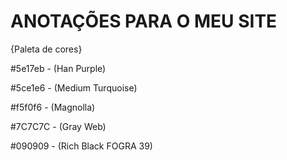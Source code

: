 # ANOTAÇÕES PARA O MEU SITE

{Paleta de cores}

#5e17eb - (Han Purple)

#5ce1e6 - (Medium Turquoise)

#f5f0f6 - (Magnolla)

#7C7C7C - (Gray Web)

#090909 - (Rich Black FOGRA 39)

